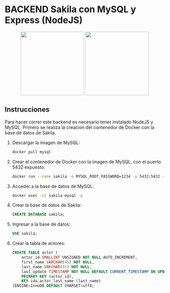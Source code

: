 # BACKEND Sakila con MySQL y Express (NodeJS)

<div align="center">
    <img src="https://www.bairesdev.com/wp-content/uploads/2021/07/Expressjs.svg" width="200px">
    <img src="https://hoplasoftware.com/wp-content/uploads/2021/07/1024px-MySQL.ff87215b43fd7292af172e2a5d9b844217262571.png" width="200px">
</div>

## Instrucciones

Para hacer correr este backend es necesario tener instalado NodeJS y MySQL.
Primero se realiza la creacion del contenedor de Docker con la base de datos de Sakila.

1. Descargar la imagen de MySQL:

    ```bash
    docker pull mysql
    ```

2. Crear el contenedor de Docker con la imagen de MySQL, con el puerto 5432 expuesto:

    ```bash
    docker run --name sakila -e MYSQL_ROOT_PASSWORD=1234 -p 5432:5432 -d mysql
    ```

3. Acceder a la base de datos de MySQL:

    ```bash
    docker exec -it sakila mysql -p
    ```

4. Crear la base de datos de Sakila:

    ```sql
    CREATE DATABASE sakila;
    ```

5. Ingresar a la base de datos:

    ```sql
    USE sakila;
    ```

7. Crear la tabla de actores:

    ```sql
    CREATE TABLE actor (
        actor_id SMALLINT UNSIGNED NOT NULL AUTO_INCREMENT,
        first_name VARCHAR(45) NOT NULL,
        last_name VARCHAR(45) NOT NULL,
        last_update TIMESTAMP NOT NULL DEFAULT CURRENT_TIMESTAMP ON UPDATE CURRENT_TIMESTAMP,
        PRIMARY KEY (actor_id),
        KEY idx_actor_last_name (last_name)
    )ENGINE=InnoDB DEFAULT CHARSET=utf8;
    ```


